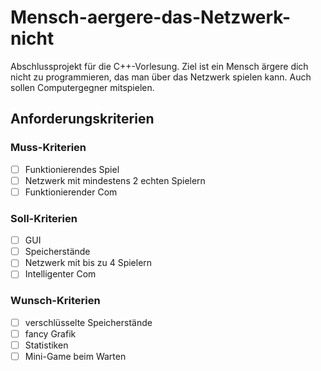 # Mensch-aergere-das-Netzwerk-nicht
Abschlussprojekt für die C++-Vorlesung. Ziel ist ein Mensch ärgere dich nicht zu programmieren, das man über das Netzwerk spielen kann. Auch sollen Computergegner mitspielen.

## Anforderungskriterien
### Muss-Kriterien
- [ ] Funktionierendes Spiel
- [ ] Netzwerk mit mindestens 2 echten Spielern
- [ ] Funktionierender Com

### Soll-Kriterien
- [ ] GUI
- [ ] Speicherstände
- [ ] Netzwerk mit bis zu 4 Spielern
- [ ] Intelligenter Com

### Wunsch-Kriterien
- [ ] verschlüsselte Speicherstände
- [ ] fancy Grafik
- [ ] Statistiken
- [ ] Mini-Game beim Warten
